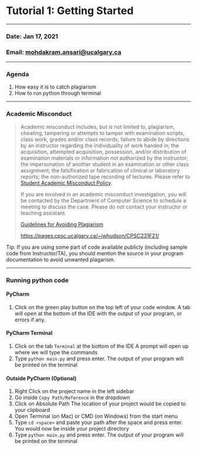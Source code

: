 # Tutorial 1: Getting Started

---

### Date: Jan 17, 2021
### Email: mohdakram.ansari@ucalgary.ca

---

### Agenda

1. How easy it is to catch plagiarism
2. How to run python through terminal 

---

### Academic Misconduct

> Academic misconduct includes, but is not limited  to, plagiarism, cheating, tampering or attempts to tamper with  examination scripts, class work, grades and/or class records; failure to abide by directions by an instructor regarding the individuality of  work handed in; the acquisition, attempted acquisition, possession,  and/or distribution of examination materials or information not  authorized by the instructor; the impersonation of another student in an examination or other class assignment; the falsification or fabrication of clinical or laboratory reports; the non-authorized tape recording of lectures. Please refer to [Student Academic Misconduct Policy](https://www.ucalgary.ca/legal-services/university-policies-procedures/student-academic-misconduct-policy). 
>
> If you are involved in an academic misconduct  investigation, you will be contacted by the Department of Computer  Science to schedule a meeting to discuss the case. Please do not contact your instructor or teaching assistant.
>
> [Guidelines for Avoiding Plagiarism](https://pages.cpsc.ucalgary.ca/~jwhudson/CPSC231F21/guidelines.html)
>
> https://pages.cpsc.ucalgary.ca/~jwhudson/CPSC231F21/

Tip: If you are using some part of code available publicly (including sample code from Instructor/TA), you should mention the source in your program documentation to avoid unwanted plagarism.

---

### Running python code

#### PyCharm

1. Click on the green play button on the top left of your code window.
   A tab will open at the bottom of the IDE with the output of your program, or errors if any.

#### PyCharm Terminal

1. Click on the tab `Terminal` at the bottom of the IDE
   A prompt will open up where we will type the commands
2. Type `python main.py` and press enter.
   The output of your program will be printed on the terminal

#### Outside PyCharm (Optional)

1. Right Click on the project name in the left sidebar
2. Go inside `Copy Path/Reference` in the dropdown
3. Click on Absolute Path
   The location of your project would be copied to your clipboard
4. Open Terminal (on Mac) or CMD (on Windows) from the start menu
5. Type `cd <space>` and paste your path after the space and press enter.
   You would now be inside your project directory
6. Type `python main.py` and press enter.
   The output of your program will be printed on the terminal

